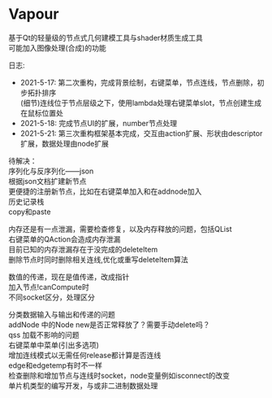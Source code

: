 # Vapour
基于Qt的轻量级的节点式几何建模工具与shader材质生成工具  
可能加入图像处理(合成)的功能  

日志:  
* 2021-5-17: 第二次重构，完成背景绘制，右键菜单，节点连线，节点删除，初步拓扑排序  
(细节)连线位于节点层级之下，使用lambda处理右键菜单slot，节点创建生成在鼠标位置处  
* 2021-5-18: 完成节点UI的扩展，number节点处理  
* 2021-5-21: 第三次重构框架基本完成，交互由action扩展、形状由descriptor扩展，数据处理由node扩展  



待解决：  
序列化与反序列化——json  
根据json文档扩建新节点  
更便捷的注册新节点，比如在右键菜单加入和在addnode加入  
历史记录栈  
copy和paste  

内存还是有一点泄漏，需要检查修复，以及内存释放的问题，包括QList<QPair>  
右键菜单的QAction会造成内存泄漏  
目前已知的内存泄漏存在于没完成的deleteItem  
删除节点时同时删除相关连线,优化或重写deleteItem算法  
 
数值的传递，现在是值传递，改成指针    
加入节点!canCompute时  
不同socket区分，处理区分  

分类数据输入与输出和传递的问题  
addNode 中的Node new是否正常释放了？需要手动delete吗？  
qss 加载不影响的问题  
右键菜单中菜单(引出多选项)  
增加连线模式以无需任何release都计算是否连线  
edge和edgetemp有时不一样   
检查删除和增加节点与连线时socket，node变量例如isconnect的改变  
单片机类型的编写开发，与或非二进制数据处理  
